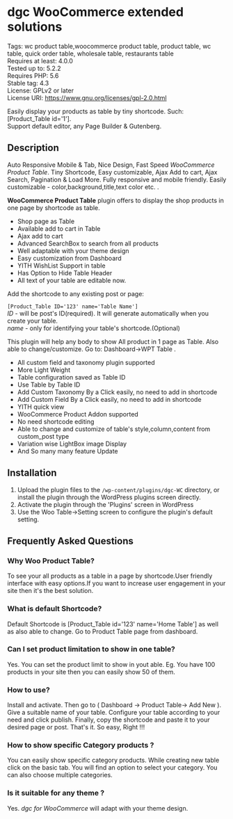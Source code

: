 # dgc WooCommerce extended solutions
Tags: wc product table,woocommerce product table, product table, wc table, quick order table, wholesale table, restaurants table  
Requires at least: 4.0.0  
Tested up to: 5.2.2  
Requires PHP: 5.6  
Stable tag: 4.3  
License: GPLv2 or later  
License URI: https://www.gnu.org/licenses/gpl-2.0.html  

Easily display your products as table by tiny shortcode. Such: [Product_Table id='1'].  
Support default editor, any Page Builder & Gutenberg.

## Description
Auto Responsive Mobile & Tab, Nice Design, Fast Speed *WooCommerce Product Table*. Tiny Shortcode, Easy customizable, Ajax Add to cart, Ajax Search, Pagination & Load More. Fully responsive and mobile friendly. Easily customizable - color,background,title,text color etc.
.

**WooCommerce Product Table** plugin offers to display the shop products in one page by shortcode as table. 

* Shop page as Table
* Available add to cart in Table
* Ajax add to cart
* Advanced SearchBox to search from all products
* Well adaptable with your theme design
* Easy customization from Dashboard
* YITH WishList Support in table
* Has Option to Hide Table Header 
* All text of your table are editable now.

Add the shortcode to any existing post or page:

`[Product_Table ID='123' name='Table Name']`  
*ID* - will be post's ID(required). It will generate automatically when you create your table.  
*name* - only for identifying your table's shortcode.(Optional)

This plugin will help any body to show All product in 1 page as Table. Also able to change/customize. Go to: Dashboard->WPT Table . 

* All custom field and taxonomy plugin supported
* More Light Weight
* Table configuration saved as Table ID
* Use Table  by Table ID
* Add Custom Taxonomy By a Click easily, no need to add in shortcode
* Add Custom Field By  a Click easily, no need to add in shortcode
* YITH quick view
* WooCommerce Product Addon supported
* No need shortcode editing
* Able to change and customize of table's style,column,content from custom_post type
* Variation wise LightBox image Display
* And So many many feature Update

## Installation

1. Upload the plugin files to the `/wp-content/plugins/dgc-WC` directory, or install the plugin through the WordPress plugins screen directly.
2. Activate the plugin through the 'Plugins' screen in WordPress
3. Use the Woo Table->Setting screen to configure the plugin's default setting.

## Frequently Asked Questions

### Why Woo Product Table?

To see your all products as a table in a page by shortcode.User friendly interface with easy options.If you want to increase user engagement in your site then it's the best solution.

### What is default Shortcode?

Default Shortcode is [Product_Table id='123' name='Home Table'] as well as also able to change. Go to Product Table page from dashboard.

### Can I set product limitation to show in one table?

Yes. You can set the product limit to show in yout able. Eg. You have 100 products in your site then you can easily show 50 of them.

### How to use?

Install and activate. Then go to ( Dashboard -> Product Table-> Add New ).
Give a suitable name of your table. Configure your table according to your need and click publish. Finally, copy the shortcode and paste it to your desired page or post.
That's it. So easy, Right !!!

### How to show specific Category products ?

You can easily show specific category products. While creating new table click on the basic tab. You will find an option to select your category. You can also choose multiple categories.

### Is it suitable for any theme ?
Yes. *dgc for WooCommerce* will adapt with your theme design.
